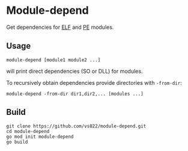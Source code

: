 # Module-depend

Get dependencies for [ELF](https://en.wikipedia.org/wiki/Executable_and_Linkable_Format) and [PE](https://en.wikipedia.org/wiki/Portable_Executable) modules.

## Usage
```
module-depend [module1 module2 ...]
```
will print direct dependencies (SO or DLL) for modules.

To recursively obtain dependencies provide directories with `-from-dir`:
```
module-depend -from-dir dir1,dir2,... [modules ...]
```

## Build
```
git clone https://github.com/vs022/module-depend.git
cd module-depend
go mod init module-depend
go build
```
